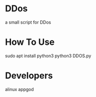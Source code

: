 # DDos
a small script for DDos
# How To Use
sudo apt install python3
python3 DDOS.py
# Developers
alinux
appgod
